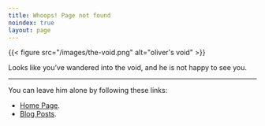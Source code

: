 ```yaml
---
title: Whoops! Page not found
noindex: true
layout: page
---
```



{{< figure src="/images/the-void.png" alt="oliver's void"  >}}

Looks like you’ve wandered into the void, and he is not happy to see you.

---

You can leave him alone by following these links:

* [Home Page](/).
* [Blog Posts](/posts/).
